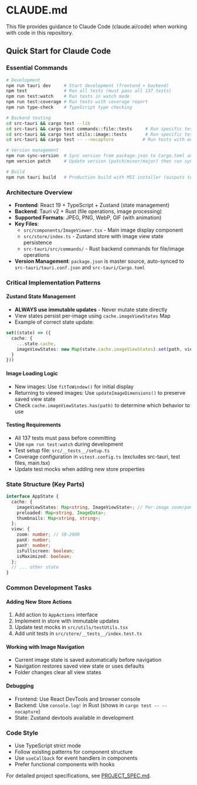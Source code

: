# CLAUDE.md

This file provides guidance to Claude Code (claude.ai/code) when working with code in this repository.

## Quick Start for Claude Code

### Essential Commands
```bash
# Development
npm run tauri dev     # Start development (frontend + backend)
npm test              # Run all tests (must pass all 137 tests)
npm run test:watch    # Run tests in watch mode
npm run test:coverage # Run tests with coverage report
npm run type-check    # TypeScript type checking

# Backend testing
cd src-tauri && cargo test --lib
cd src-tauri && cargo test commands::file::tests     # Run specific test module
cd src-tauri && cargo test utils::image::tests       # Run specific test module
cd src-tauri && cargo test -- --nocapture           # Run tests with output

# Version management
npm run sync-version  # Sync version from package.json to Cargo.toml and tauri.conf.json
npm version patch     # Update version (patch/minor/major) then run sync-version

# Build
npm run tauri build   # Production build with MSI installer (outputs to src-tauri/target/release/bundle/msi/)
```

### Architecture Overview
- **Frontend**: React 19 + TypeScript + Zustand (state management)
- **Backend**: Tauri v2 + Rust (file operations, image processing)
- **Supported Formats**: JPEG, PNG, WebP, GIF (with animation)
- **Key Files**:
  - `src/components/ImageViewer.tsx` - Main image display component
  - `src/store/index.ts` - Zustand store with image view state persistence
  - `src-tauri/src/commands/` - Rust backend commands for file/image operations
- **Version Management**: `package.json` is master source, auto-synced to `src-tauri/tauri.conf.json` and `src-tauri/Cargo.toml`

### Critical Implementation Patterns

#### Zustand State Management
- **ALWAYS use immutable updates** - Never mutate state directly
- View states persist per-image using `cache.imageViewStates` Map
- Example of correct state update:
```typescript
set((state) => ({
  cache: {
    ...state.cache,
    imageViewStates: new Map(state.cache.imageViewStates).set(path, viewState)
  }
}))
```

#### Image Loading Logic
- New images: Use `fitToWindow()` for initial display
- Returning to viewed images: Use `updateImageDimensions()` to preserve saved view state
- Check `cache.imageViewStates.has(path)` to determine which behavior to use

#### Testing Requirements
- All 137 tests must pass before committing
- Use `npm run test:watch` during development
- Test setup file: `src/__tests__/setup.ts`
- Coverage configuration in `vitest.config.ts` (excludes src-tauri, test files, main.tsx)
- Update test mocks when adding new store properties

### State Structure (Key Parts)
```typescript
interface AppState {
  cache: {
    imageViewStates: Map<string, ImageViewState>; // Per-image zoom/pan state
    preloaded: Map<string, ImageData>;
    thumbnails: Map<string, string>;
  };
  view: {
    zoom: number; // 10-2000
    panX: number;
    panY: number;
    isFullscreen: boolean;
    isMaximized: boolean;
  };
  // ... other state
}
```

### Common Development Tasks

#### Adding New Store Actions
1. Add action to `AppActions` interface
2. Implement in store with immutable updates
3. Update test mocks in `src/utils/testUtils.tsx`
4. Add unit tests in `src/store/__tests__/index.test.ts`

#### Working with Image Navigation
- Current image state is saved automatically before navigation
- Navigation restores saved view state or uses defaults
- Folder changes clear all view states

#### Debugging
- Frontend: Use React DevTools and browser console
- Backend: Use `console.log!` in Rust (shows in `cargo test -- --nocapture`)
- State: Zustand devtools available in development

### Code Style
- Use TypeScript strict mode
- Follow existing patterns for component structure
- Use `useCallback` for event handlers in components
- Prefer functional components with hooks

For detailed project specifications, see [PROJECT_SPEC.md](./PROJECT_SPEC.md).